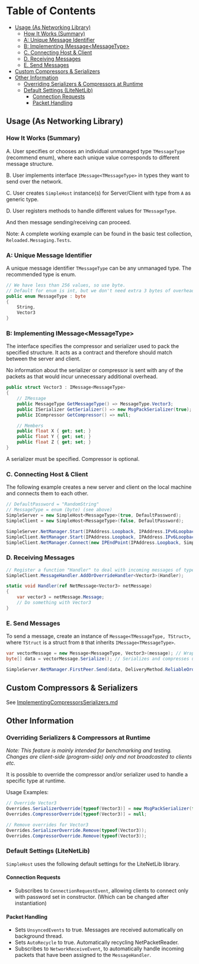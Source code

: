 # Table of Contents
- [Usage (As Networking Library)](#usage-as-networking-library)
  - [How It Works (Summary)](#how-it-works-summary)
  - [A: Unique Message Identifier](#a-unique-message-identifier)
  - [B: Implementing IMessage\<MessageType>](#b-implementing-imessagemessagetype)
  - [C. Connecting Host & Client](#c-connecting-host--client)
  - [D. Receiving Messages](#d-receiving-messages)
  - [E. Send Messages](#e-send-messages)
- [Custom Compressors & Serializers](#custom-compressors--serializers)
- [Other Information](#other-information)
  - [Overriding Serializers & Compressors at Runtime](#overriding-serializers--compressors-at-runtime)
  - [Default Settings (LiteNetLib)](#default-settings-litenetlib)
    - [Connection Requests](#connection-requests)
    - [Packet Handling](#packet-handling)

## Usage (As Networking Library)

### How It Works (Summary)
A. User specifies or chooses an individual unmanaged type `TMessageType` (recommend enum), where each unique value corresponds to different message structure.

B. User implements interface `IMessage<TMessageType>` in types they want to send over the network.

C. User creates `SimpleHost` instance(s) for Server/Client with type from `A` as generic type.

D. User registers methods to handle different values for `TMessageType`.

And then message sending/receiving can proceed.

Note: A complete working example can be found in the basic test collection, `Reloaded.Messaging.Tests`.

### A: Unique Message Identifier
A unique message identifier `TMessageType` can be any unmanaged type. 
The recommended type is enum.

```csharp
// We have less than 256 values, so use byte.
// Default for enum is int, but we don't need extra 3 bytes of overhead in every message.
public enum MessageType : byte 
{
    String,
    Vector3
}
```

### B: Implementing IMessage\<MessageType>
The interface specifies the compressor and serializer used to pack the specified structure. 
It acts as a contract and therefore should match between the server and client.

No information about the serializer or compressor is sent with any of the packets as that would incur unnecessary additional overhead.

```csharp
public struct Vector3 : IMessage<MessageType>
{
	// IMessage
    public MessageType GetMessageType() => MessageType.Vector3;
    public ISerializer GetSerializer() => new MsgPackSerializer(true);
    public ICompressor GetCompressor() => null;

	// Members
    public float X { get; set; }
    public float Y { get; set; }
    public float Z { get; set; }
}
```

A serializer must be specified. Compressor is optional.

### C. Connecting Host & Client 

The following example creates a new server and client on the local machine and connects them to each other.

```csharp
// DefaultPassword = "RandomString"
// MessageType = enum (byte) (see above)
SimpleServer = new SimpleHost<MessageType>(true, DefaultPassword);
SimpleClient = new SimpleHost<MessageType>(false, DefaultPassword);

SimpleServer.NetManager.Start(IPAddress.Loopback, IPAddress.IPv6Loopback, 0);
SimpleClient.NetManager.Start(IPAddress.Loopback, IPAddress.IPv6Loopback, 0);
SimpleClient.NetManager.Connect(new IPEndPoint(IPAddress.Loopback, SimpleServer.NetManager.LocalPort), DefaultPassword);
```

### D. Receiving Messages
```csharp
// Register a function "Handler" to deal with incoming messages of type Vector3. (MessageType is obtained from IMessage Interface)
SimpleClient.MessageHandler.AddOrOverrideHandler<Vector3>(Handler);

static void Handler(ref NetMessage<Vector3> netMessage)
{
	var vector3 = netMessage.Message;
    // Do something with Vector3
}
```

### E. Send Messages
To send a message, create an instance of  `Message<TMessageType, TStruct>`, where `TStruct` is a struct from `B` that inherits `IMessage<TMessageType>`.

```csharp
var vectorMessage = new Message<MessageType, Vector3>(message); // Wraps the message for sending.
byte[] data = vectorMessage.Serialize(); // Serializes and compresses using Serializer/Compressor defined in IMessage implementation.

SimpleServer.NetManager.FirstPeer.Send(data, DeliveryMethod.ReliableOrdered); // Regular LiteNetLib usage.
```

## Custom Compressors & Serializers
See [ImplementingCompressorsSerializers.md](./ImplementingCompressorsSerializers.md)

## Other Information

### Overriding Serializers & Compressors at Runtime
*Note: This feature is mainly intended for benchmarking and testing.*
*Changes are client-side (program-side) only and not broadcasted to clients etc.*

It is possible to override the compressor and/or serializer used to handle a specific type at runtime.

Usage Examples:
```csharp
// Override Vector3
Overrides.SerializerOverride[typeof(Vector3)] = new MsgPackSerializer(false);
Overrides.CompressorOverride[typeof(Vector3)] = null;

// Remove overrides for Vector3
Overrides.SerializerOverride.Remove(typeof(Vector3));
Overrides.CompressorOverride.Remove(typeof(Vector3));
```

### Default Settings (LiteNetLib)
`SimpleHost` uses the following default settings for the LiteNetLib library.

#### Connection Requests
- Subscribes to `ConnectionRequestEvent`, allowing clients to connect only with password set in constructor. (Which can be changed after instantiation)

#### Packet Handling
- Sets `UnsyncedEvents` to true. Messages are received automatically on background thread.
- Sets `AutoRecycle` to true. Automatically recycling NetPacketReader.
- Subscribes to `NetworkReceiveEvent`, to automatically handle incoming packets that have been assigned to the `MessageHandler`.